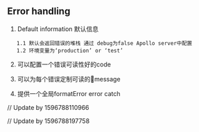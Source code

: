 ## Error handling

1. Default information 默认信息 
```
   1.1 默认会返回错误的堆栈 通过 debug为false Apollo server中配置
   1.2 环境变量为‘production’ or ‘test’
```
2. 可以配置一个错误可读性好的code

3. 可以为每个错误定制可读的message

4. 提供一个全局formatError error catch

// Update by 1596788110966

// Update by 1596788197758
